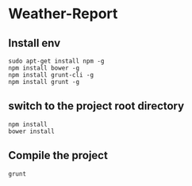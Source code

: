 # Weather-Report

## Install env
```
sudo apt-get install npm -g 
npm install bower -g
npm install grunt-cli -g
npm install grunt -g
```  
## switch to the project root directory
```  
npm install
bower install
```
  
## Compile the project
```
grunt
```

  
  
  
  
  
  
  
